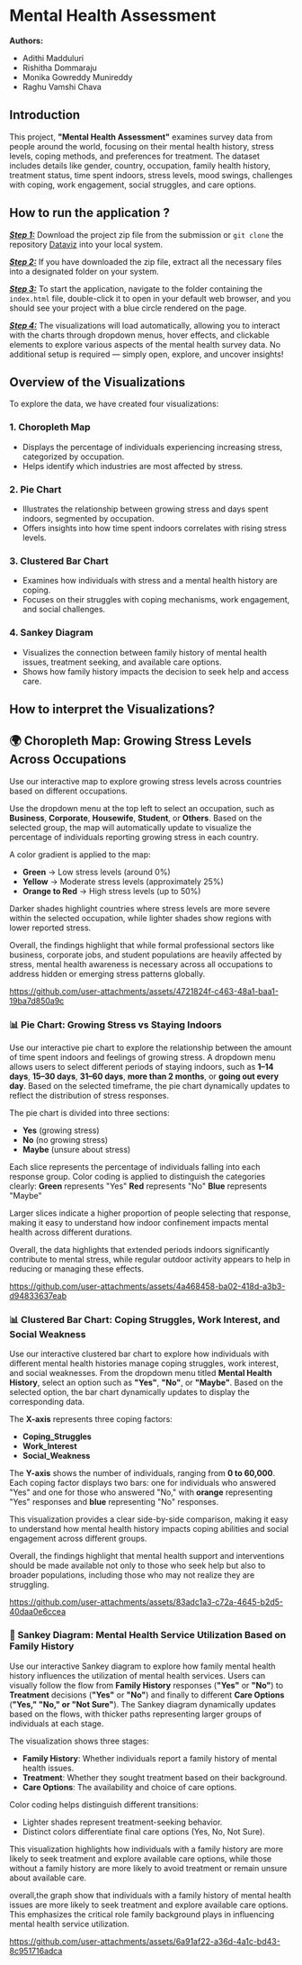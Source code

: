 # Mental Health Assessment

**Authors:**  
- Adithi Madduluri  
- Rishitha Dommaraju  
- Monika Gowreddy Munireddy  
- Raghu Vamshi Chava

## Introduction 
This project, **"Mental Health Assessment"** examines survey data from people around the world, focusing on their mental health history, stress levels, coping methods, and preferences for treatment. The dataset includes details like gender, country, occupation, family health history, treatment status, time spent indoors, stress levels, mood swings, challenges with coping, work engagement, social struggles, and care options.

## How to run the application ?

<ins> **_Step 1:_**</ins>  Download the project zip file from the submission or `git clone` the repository [Dataviz](https://github.com/Adi-113/Dataviz) into your local system.

<ins> **_Step 2:_**</ins>  If you have downloaded the zip file, extract all the necessary files into a designated folder on your system.

<ins> **_Step 3:_**</ins>  To start the application, navigate to the folder containing the `index.html` file, double-click it to open in your default web browser, and you should see your project with a blue circle rendered on the page.

<ins> **_Step 4:_**</ins>  The visualizations will load automatically, allowing you to interact with the charts through dropdown menus, hover effects, and clickable elements to explore various aspects of the mental health survey data. No additional setup is required — simply open, explore, and uncover insights!

## Overview of the Visualizations

To explore the data, we have created four visualizations:

### 1. Choropleth Map

- Displays the percentage of individuals experiencing increasing stress, categorized by occupation.
- Helps identify which industries are most affected by stress.

### 2. Pie Chart

- Illustrates the relationship between growing stress and days spent indoors, segmented by occupation.
- Offers insights into how time spent indoors correlates with rising stress levels.

### 3. Clustered Bar Chart

- Examines how individuals with stress and a mental health history are coping.
- Focuses on their struggles with coping mechanisms, work engagement, and social challenges.

### 4. Sankey Diagram

- Visualizes the connection between family history of mental health issues, treatment seeking, and available care options.
- Shows how family history impacts the decision to seek help and access care.

## How to interpret the Visualizations?
## 🌍 Choropleth Map: Growing Stress Levels Across Occupations

Use our interactive map to explore growing stress levels across countries based on different occupations. 

Use the dropdown menu at the top left to select an occupation, such as **Business**, **Corporate**, **Housewife**, **Student**, or **Others**. Based on the selected group, the map will automatically update to visualize the percentage of individuals reporting growing stress in each country.

A color gradient is applied to the map:
- **Green** → Low stress levels (around 0%)
- **Yellow** → Moderate stress levels (approximately 25%)
- **Orange to Red** → High stress levels (up to 50%)

Darker shades highlight countries where stress levels are more severe within the selected occupation, while lighter shades show regions with lower reported stress.

Overall, the findings highlight that while formal professional sectors like business, corporate jobs, and student populations are heavily affected by stress, mental health awareness is necessary across all occupations to address hidden or emerging stress patterns globally.

https://github.com/user-attachments/assets/4721824f-c463-48a1-baa1-19ba7d850a9c

### 📊 Pie Chart: Growing Stress vs Staying Indoors

Use our interactive pie chart to explore the relationship between the amount of time spent indoors and feelings of growing stress. A dropdown menu allows users to select different periods of staying indoors, such as **1–14 days**, **15–30 days**, **31–60 days**, **more than 2 months**, or **going out every day**. Based on the selected timeframe, the pie chart dynamically updates to reflect the distribution of stress responses.

The pie chart is divided into three sections:
- **Yes** (growing stress)
- **No** (no growing stress)
- **Maybe** (unsure about stress)

Each slice represents the percentage of individuals falling into each response group. Color coding is applied to distinguish the categories clearly: **Green** represents "Yes" **Red** represents "No" **Blue** represents "Maybe"

Larger slices indicate a higher proportion of people selecting that response, making it easy to understand how indoor confinement impacts mental health across different durations.

Overall, the data highlights that extended periods indoors significantly contribute to mental stress, while regular outdoor activity appears to help in reducing or managing these effects. 

https://github.com/user-attachments/assets/4a468458-ba02-418d-a3b3-d94833637eab

### 📊 Clustered Bar Chart: Coping Struggles, Work Interest, and Social Weakness

Use our interactive clustered bar chart to explore how individuals with different mental health histories manage coping struggles, work interest, and social weaknesses. From the dropdown menu titled **Mental Health History**, select an option such as **"Yes"**, **"No"**, or **"Maybe"**. Based on the selected option, the bar chart dynamically updates to display the corresponding data.

The **X-axis** represents three coping factors:
- **Coping_Struggles**
- **Work_Interest**
- **Social_Weakness**

The **Y-axis** shows the number of individuals, ranging from **0 to 60,000**. Each coping factor displays two bars: one for individuals who answered "Yes" and one for those who answered "No," with **orange** representing "Yes" responses and **blue** representing "No" responses.

This visualization provides a clear side-by-side comparison, making it easy to understand how mental health history impacts coping abilities and social engagement across different groups.

Overall, the findings highlight that mental health support and interventions should be made available not only to those who seek help but also to broader populations, including those who may not realize they are struggling. 


https://github.com/user-attachments/assets/83adc1a3-c72a-4645-b2d5-40daa0e6ccea

### 🔀 Sankey Diagram: Mental Health Service Utilization Based on Family History

Use our interactive Sankey diagram to explore how family mental health history influences the utilization of mental health services. Users can visually follow the flow from **Family History** responses (**"Yes"** or **"No"**) to **Treatment** decisions (**"Yes"** or **"No"**) and finally to different **Care Options** (**"Yes," "No," or "Not Sure"**). The Sankey diagram dynamically updates based on the flows, with thicker paths representing larger groups of individuals at each stage.

The visualization shows three stages:
- **Family History**: Whether individuals report a family history of mental health issues.
- **Treatment**: Whether they sought treatment based on their background.
- **Care Options**: The availability and choice of care options.

Color coding helps distinguish different transitions:
- Lighter shades represent treatment-seeking behavior.
- Distinct colors differentiate final care options (Yes, No, Not Sure).

This visualization highlights how individuals with a family history are more likely to seek treatment and explore available care options, while those without a family history are more likely to avoid treatment or remain unsure about available care.

overall,the graph show that individuals with a family history of mental health issues are more likely to seek treatment and explore available care options. This emphasizes the critical role family background plays in influencing mental health service utilization.



https://github.com/user-attachments/assets/6a91af22-a36d-4a1c-bd43-8c951716adca







 

